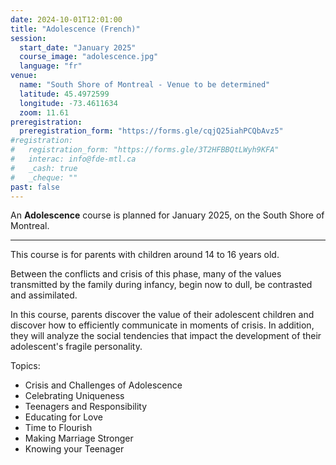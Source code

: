 ```yaml
---
date: 2024-10-01T12:01:00
title: "Adolescence (French)"
session:
  start_date: "January 2025"
  course_image: "adolescence.jpg"
  language: "fr"
venue:
  name: "South Shore of Montreal - Venue to be determined"
  latitude: 45.4972599
  longitude: -73.4611634
  zoom: 11.61
preregistration:
  preregistration_form: "https://forms.gle/cqjQ25iahPCQbAvz5"
#registration:
#   registration_form: "https://forms.gle/3T2HFBBQtLWyh9KFA"
#   interac: info@fde-mtl.ca
#   _cash: true
#   _cheque: ""
past: false
---
```


An **Adolescence** course is planned for January 2025, on the South Shore of Montreal.

---

This course is for parents with children around 14 to 16 years old.

Between the conflicts and crisis of this phase, many of the values transmitted
by the family during infancy, begin now to dull, be contrasted and assimilated.

In this course, parents discover the value of their adolescent children and
discover how to efficiently communicate in moments of crisis. In addition, they
will analyze the social tendencies that impact the development of their
adolescent's fragile personality.

Topics:

* Crisis and Challenges of Adolescence
* Celebrating Uniqueness
* Teenagers and Responsibility
* Educating for Love
* Time to Flourish
* Making Marriage Stronger
* Knowing your Teenager

<!--more-->

